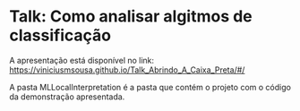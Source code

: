# Talk: Como analisar algitmos de classificação

A apresentação está disponível no link:
https://viniciusmsousa.github.io/Talk_Abrindo_A_Caixa_Preta/#/

A pasta MLLocalInterpretation é a pasta que contém o projeto com o código da demonstração apresentada.
